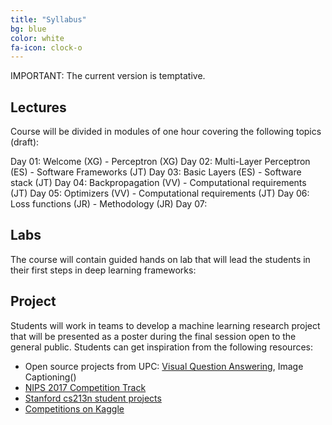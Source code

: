```yaml
---
title: "Syllabus"
bg: blue
color: white
fa-icon: clock-o
---
```


IMPORTANT: The current version is temptative.

## Lectures

Course will be divided in modules of one hour covering the following topics (draft):

Day 01: Welcome (XG) - Perceptron (XG)
Day 02: Multi-Layer Perceptron (ES) - Software Frameworks (JT)
Day 03: Basic Layers (ES) - Software stack (JT)
Day 04: Backpropagation (VV) - Computational requirements (JT)
Day 05: Optimizers (VV) - Computational requirements (JT)
Day 06: Loss functions (JR) - Methodology (JR)
Day 07: 

## Labs
The course will contain guided hands on lab that will lead the students in their first steps in deep learning frameworks:




## Project

Students will work in teams to develop a machine learning research project that will be presented as a poster during the final session open to the general public. Students can get inspiration from the following resources:

* Open source projects from UPC: [Visual Question Answering](), Image Captioning()
* [NIPS 2017 Competition Track](https://nips.cc/Conferences/2017/CompetitionTrack)
* [Stanford cs213n student projects](http://cs231n.stanford.edu/reports.html)
* [Competitions on Kaggle](https://www.kaggle.com/competitions)
